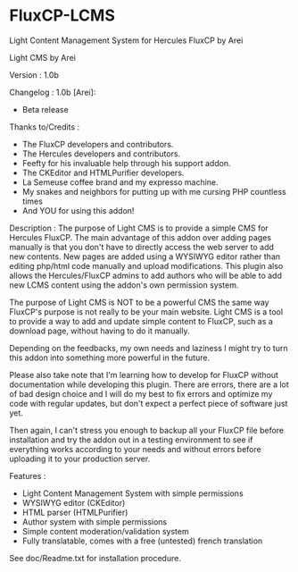 # FluxCP-LCMS
Light Content Management System for Hercules FluxCP by Arei

Light CMS by Arei

Version : 1.0b

Changelog :
1.0b [Arei]:
- Beta release


Thanks to/Credits :
- The FluxCP developers and contributors.
- The Hercules developers and contributors.
- Feefty for his invaluable help through his support addon.
- The CKEditor and HTMLPurifier developers.
- La Semeuse coffee brand and my expresso machine.
- My snakes and neighbors for putting up with me cursing PHP countless times
- And YOU for using this addon!


Description :
The purpose of Light CMS is to provide a simple CMS for Hercules FluxCP.
The main advantage of this addon over adding pages manually is that you don't
have to directly access the web server to add new contents. New pages are added
using a WYSIWYG editor rather than editing php/html code manually and upload modifications.
This plugin also allows the Hercules/FluxCP admins to add authors who will be able to add new
LCMS content using the addon's own permission system.

The purpose of Light CMS is NOT to be a powerful CMS the same way FluxCP's purpose
is not really to be your main website. Light CMS is a tool to provide a way to add and update
simple content to FluxCP, such as a download page, without having to do it manually.

Depending on the feedbacks, my own needs and laziness I might try to turn this addon into something
more powerful in the future.

Please also take note that I'm learning how to develop for FluxCP without documentation
while developing this plugin. There are errors, there are a lot of bad design choice and I will do my best
to fix errors and optimize my code with regular updates, but don't expect a perfect piece of software just yet.

Then again, I can't stress you enough to backup all your FluxCP file before installation and try the
addon out in a testing environment to see if everything works according to your needs and without errors
before uploading it to your production server.


Features :
- Light Content Management System with simple permissions
- WYSIWYG editor (CKEditor)
- HTML parser (HTMLPurifier)
- Author system with simple permissions
- Simple content moderation/validation system
- Fully translatable, comes with a free (untested) french translation

See doc/Readme.txt for installation procedure.
